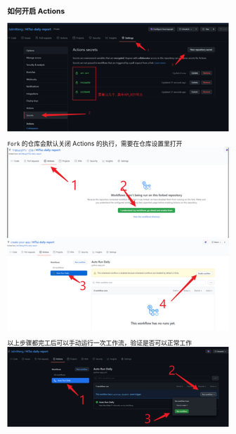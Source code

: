 ### 如何开启 Actions

![添加 secrets 的步骤](image/instruction.png)

`Fork` 的仓库会默认关闭 Actions 的执行，需要在仓库设置里打开
![启用 actions 的步骤 1](image/enable1.png)
![启用 actions 的步骤 2](image/enable2.png)

以上步骤都完工后可以手动运行一次工作流，验证是否可以正常工作
![手动运行](image/test_run.png)
